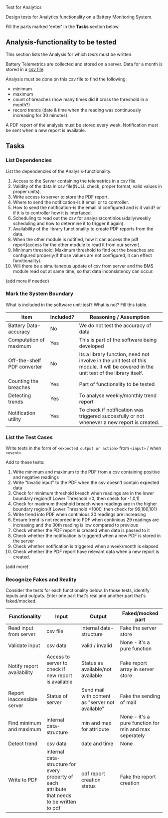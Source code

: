  Test for Analytics

Design tests for Analytics functionality on a Battery Monitoring System.

Fill the parts marked 'enter' in the **Tasks** section below.

## Analysis-functionality to be tested

This section lists the Analysis for which _tests_ must be written.

Battery Telemetrics are collected and stored on a server.
Data for a month is stored in a [csv file](https://en.wikipedia.org/wiki/Comma-separated_values).

Analysis must be done on this csv file to find the following:
- minimum
- maximum
- count of breaches (how many times did it cross the threshold in a month?)
- record trends (date & time when the reading was continuously increasing for 30 minutes)

A PDF report of the analysis must be stored every week.
Notification must be sent when a new report is available.

## Tasks

### List Dependencies

List the dependencies of the Analysis-functionality.

1. Access to the Server containing the telemetrics in a csv file.
1. Validity of the data in csv file(NULL check, proper format, valid values in proper units).
1. Write access to server to store the PDF report.
1. Where to send the notification-is it email or to controller.
1. How to send the notification-is the email id configured and is it valid? or if it is to controller how it is interfaced.
1. Scheduling to read out the csv for analysis(continious/daily/weekly scheduling and how to determine it to trigger it again).
1. Availability of the library functionality to create PDF reports from the data.
1. When the other module is notified, how it can access the pdf report(access for the other module to read it from our server).
1. Minimum threshold, Maximum threshold to find out the breaches are configured properly(If those values are not configured, it can effect functionality).
1. Will there be a simultaneous update of csv from server and the BMS module read out at same time, so that data inconsistency can occur.


(add more if needed)

### Mark the System Boundary

What is included in the software unit-test? What is not? Fill this table.

| Item                      | Included?     | Reasoning / Assumption
|---------------------------|---------------|---
Battery Data-accuracy       | No            | We do not test the accuracy of data
Computation of maximum      | Yes           | This is part of the software being developed
Off-the-shelf PDF converter | No			| Its a library function, need not involve in the unit test of this module. It will be covered in the unit test of the library itself.
Counting the breaches       | Yes 		 	| Part of functionality to be tested
Detecting trends            | Yes 		 	| To analyse weekly/monthly trend report
Notification utility        | Yes 		 	| To check if notification was triggered succesfully or not whenever a new report is created.

### List the Test Cases

Write tests in the form of `<expected output or action>` from `<input>` / when `<event>`

Add to these tests:

1. Write minimum and maximum to the PDF from a csv containing positive and negative readings
1. Write "Invalid input" to the PDF when the csv doesn't contain expected data
1. Check for minimum threshold breach when readings are in the lower boundary region(If Lower Threshold =0, then check for -1,0,1)
1. Check for maximum threshold breach when readings are in the higher boundary region(If Lower Threshold =1000, then check for 99,100,101)
1. Write trend into PDF when continious 30 readings are increasing
1. Ensure trend is not recorded into PDF when continious 29 readings are increasing and the 30th reading is low compared to previous
1. Check whether the PDF report is created when data is passed to it
1. Check whether the notification is triggered when a new PDF is stored in the server
1. Check whether notification is triggered when a week/month is elapsed
1. Check whether the PDF report have relevant data when a new report is created.



(add more)

### Recognize Fakes and Reality

Consider the tests for each functionality below.
In those tests, identify inputs and outputs.
Enter one part that's real and another part that's faked/mocked.

| Functionality            | Input        | Output                      | Faked/mocked part
|--------------------------|--------------|-----------------------------|---
Read input from server     | csv file     | internal data-structure     | Fake the server store
Validate input             | csv data     | valid / invalid             | None - it's a pure function
Notify report availability | Access to server to check if new report is available | Status as available/not available               | Fake  report array in server store
Report inaccessible server | Status of server | Send mail with content as "server not available"            | Fake the sending of mail
Find minimum and maximum   | internal data-structure | min and max for attribute               | None - it's a pure function for min and max seperately
Detect trend               | csv data	  | date and time              | None
Write to PDF               | internal data-structure for every property of each attribute that needs to be written to pdf | pdf report creation status               | Fake the report creation
